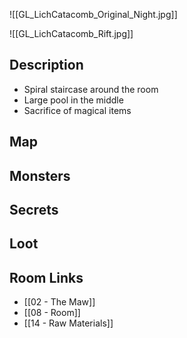 ![[GL_LichCatacomb_Original_Night.jpg]]

![[GL_LichCatacomb_Rift.jpg]]
## Description

* Spiral staircase around the room
* Large pool in the middle
* Sacrifice of magical items

## Map

## Monsters

## Secrets

## Loot

## Room Links

*  [[02 - The Maw]]
*  [[08 - Room]]
*  [[14 - Raw Materials]]